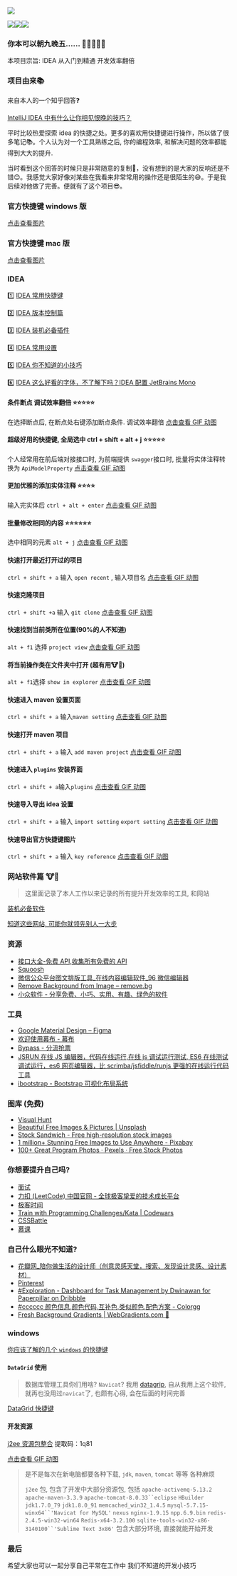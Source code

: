 ![](https://gitee.com/xiaoxiunique/picgo-image/raw/master/20200226114101.png)

![](https://img.shields.io/github/stars/xiaoxiunique/tool-tips?style=social)![](https://img.shields.io/github/forks/xiaoxiunique/tool-tips?style=social)![](https://img.shields.io/github/watchers/xiaoxiunique/tool-tips?style=social)

### 你本可以朝九晚五...... :poop::poop::poop::poop::poop:

本项目宗旨: IDEA 从入门到精通 开发效率翻倍

### 项目由来:books:

来自本人的一个知乎回答:question:

[IntelliJ IDEA 中有什么让你相见恨晚的技巧？](https://www.zhihu.com/question/300830746/answer/672248406?utm_source=wechat_session&utm_medium=social&utm_oi=794623637738123264&hb_wx_block=0)

平时比较热爱探索 idea 的快捷之处。更多的喜欢用快捷键进行操作，所以做了很多笔记:books:。个人认为对一个工具熟练之后, 你的编程效率, 和解决问题的效率都能得到大大的提升.

当时看到这个回答的时候只是非常随意的复制:grimacing:，没有想到的是大家的反响还是不错:blush:。我感觉大家好像对某些在我看来非常常用的操作还是很陌生的:sweat_smile:。于是我后续对他做了完善。便就有了这个项目:sunglasses:。

### 官方快捷键 windows 版

[点击查看图片](http://193.112.98.8/atomImg/ReferenceCard-1.png)

### 官方快捷键 mac 版

[点击查看图片](http://193.112.98.8/atomImg/ReferenceCardForMac-1.png)

### IDEA

:one: [IDEA 常用快捷键](http://www.atomblogs.com/idea/IDEA%20%E5%B8%B8%E7%94%A8%E5%BF%AB%E6%8D%B7%E9%94%AE.html)

:two: ​[IDEA 版本控制篇](http://www.atomblogs.com/idea/IDEA%20%E7%89%88%E6%9C%AC%E6%8E%A7%E5%88%B6.html)

:three: [IDEA 装机必备插件](http://www.atomblogs.com/idea/IDEA%20%E8%A3%85%E6%9C%BA%E5%BF%85%E5%A4%87%E6%8F%92%E4%BB%B6.html)

:four: [IDEA 常用设置](http://www.atomblogs.com/idea/IDEA%20%E5%B8%B8%E7%94%A8%E8%AE%BE%E7%BD%AE.html)

:five: ​[IDEA 你不知道的小技巧](https://github.com/xiaoxiunique/idea-tips/blob/master/IDEA%20%E4%BD%A0%E4%B8%8D%E7%9F%A5%E9%81%93%E7%9A%84%E5%B0%8F%E6%8A%80%E5%B7%A7.md)

:six: [IDEA 这么好看的字体，不了解下吗？IDEA 配置 JetBrains Mono](http://www.atomblogs.com/idea/IDEA%20新字体%20JetBrainsMono.html)

#### 条件断点 调试效率翻倍 :star::star::star::star::star:

在选择断点后, 在断点处右键添加断点条件. 调试效率翻倍 [点击查看 GIF 动图](http://193.112.98.8/atomImg/key/debug-breakpoint.gif)

#### 超级好用的快捷键, 全局选中 ctrl + shift + alt + j :star::star::star::star::star:

个人经常用在前后端对接接口时, 为前端提供 `swagger`接口时, 批量将实体注释转换为 `ApiModelProperty` [点击查看 GIF 动图](http://193.112.98.8/atomImg/key/ctrl_alt_shift_j.gif)

#### 更加优雅的添加实体注释 :star::star::star::star:

输入完实体后 `ctrl + alt + enter` [点击查看 GIF 动图](http://193.112.98.8/atomImg/key/ctrl_alt_enter.gif)

#### 批量修改相同的内容 :star::star::star::star::star::star:

选中相同的元素 `alt + j` [点击查看 GIF 动图](http://193.112.98.8/atomImg/key/alt_j_batch_update.gif)

#### 快速打开最近打开过的项目

`ctrl + shift + a` 输入 `open recent` , 输入项目名 [点击查看 GIF 动图](http://193.112.98.8/atomImg/key/ctrl_shift_a_open_recent_project.gif)

#### 快速克隆项目

`ctrl + shift +a` 输入 `git clone` [点击查看 GIF 动图](http://193.112.98.8/atomImg/key/ctrl_shift_a_git_clone.gif)

#### 快速找到当前类所在位置(90%的人不知道)

`alt + f1` 选择 `project view` [点击查看 GIF 动图](http://193.112.98.8/atomImg/key/ctrl_f1_class_position.gif)

#### 将当前操作类在文件夹中打开 (**超有用:cow::beer:**)

`alt + f1`选择 `show in explorer` [点击查看 GIF 动图](http://193.112.98.8/atomImg/key/ctrl_f1_show_in_explorer.gif)

#### 快速进入 maven 设置页面

`ctrl + shift + a` 输入`maven setting` [点击查看 GIF 动图](http://193.112.98.8/atomImg/key/fast-open-maven-setting.gif)

#### 快速打开 maven 项目

`ctrl + shift + a` 输入 `add maven project` [点击查看 GIF 动图](http://193.112.98.8/atomImg/key/fast-open-add-maven-project.gif)

#### 快速进入 `plugins` 安装界面

`ctrl + shift + a`输入`plugins` [点击查看 GIF 动图](http://193.112.98.8/atomImg/key/fast-open-plugins.gif)

#### 快速导入导出 idea 设置

`ctrl + shift + a` 输入 `import setting` `export setting` [点击查看 GIF 动图](http://193.112.98.8/atomImg/key/fast-import-setting-and-export-setting.gif)

#### 快速导出官方快捷键图片

`ctrl + shift + a` 输入 `key reference` [点击查看 GIF 动图](http://193.112.98.8/atomImg/key/fast-import-key-reference.gif)

### 网站软件篇 :cow::beer:

> 这里面记录了本人工作以来记录的所有提升开发效率的工具, 和网站

[装机必备软件](https://github.com/xiaoxiunique/tool-tips/blob/master/tool/%E8%A3%85%E6%9C%BA%E5%BF%85%E5%A4%87%E8%BD%AF%E4%BB%B6.md)

[知道这些网站, 可能你就领先别人一大步](https://github.com/xiaoxiunique/tool-tips/blob/master/tool/%E4%BC%98%E7%A7%80%E7%BD%91%E7%AB%99%E5%90%88%E9%9B%86.md)

### 资源

- [接口大全-免费 API,收集所有免费的 API](https://www.free-api.com/)
- [Squoosh](https://squoosh.app/)
- [微信公众平台图文排版工具\_在线内容编辑软件\_96 微信编辑器](http://bj.96weixin.com/)
- [Remove Background from Image – remove.bg](https://www.remove.bg/)
- [小众软件 - 分享免费、小巧、实用、有趣、绿色的软件](https://www.appinn.com/)

### 工具

- [Google Material Design – Figma](https://www.figma.com/file/rwpqtFgjkIjvIoysCe25in/Google-Material-Design)
- [欢迎使用幕布 - 幕布](https://mubu.com/doccDJiQor7Bw)
- [Bypass - 分流抢票](https://www.bypass.cn/)
- [JSRUN 在线 JS 编辑器，代码在线运行,在线 js 调试运行测试, ES6 在线测试调试运行，es6 网页编辑器，比 scrimba/jsfiddle/runjs 更强的在线运行代码工具](http://jsrun.pro/)
- [ibootstrap - Bootstrap 可视化布局系统](http://www.ibootstrap.cn/)

### 图库 (免费)

- [Visual Hunt](https://visualhunt.com/)
- [Beautiful Free Images & Pictures | Unsplash](https://unsplash.com/)
- [Stock Sandwich - Free high-resolution stock images](https://stocksandwich.com/)
- [1 million+ Stunning Free Images to Use Anywhere - Pixabay](https://pixabay.com/)
- [100+ Great Program Photos · Pexels · Free Stock Photos](https://www.pexels.com/search/program/)

### 你想要提升自己吗?

- [面试](https://www.nowcoder.com/3134056)
- [力扣 (LeetCode) 中国官网 - 全球极客挚爱的技术成长平台](https://leetcode-cn.com/)
- [极客时间](https://time.geekbang.org/)
- [Train with Programming Challenges/Kata | Codewars](https://www.codewars.com/join)
- [CSSBattle](https://cssbattle.dev/)
- [慕课](http://www.imooc.com)

### 自己什么眼光不知道?

- [花瓣网\_陪你做生活的设计师（创意灵感天堂，搜索、发现设计灵感、设计素材）](https://huaban.com/)
- [Pinterest](https://www.pinterest.com/)
- [#Exploration - Dashboard for Task Management by Dwinawan for Paperpillar on Dribbble](https://dribbble.com/shots/6816310--Exploration-Dashboard-for-Task-Management)
- [#cccccc 颜色信息,颜色代码,互补色,类似颜色,配色方案 - Colorgg](https://www.colorgg.com/cccccc)
- [Fresh Background Gradients | WebGradients.com 💎](https://webgradients.com/)

### windows

[你应该了解的几个 `windows` 的快捷键]()

#### `DataGrid` 使用

> 数据库管理工具你们用啥? `Navicat`? 我用 [datagrip](https://www.jetbrains.com/datagrip), 自从我用上这个软件, 就再也没用过`navicat`了, 也颇有心得, 会在后面的时间完善

[DataGrid 快捷键](https://github.com/xiaoxiunique/tool-tips/blob/master/GridFlow%20%E5%BF%AB%E6%8D%B7%E9%94%AE.md)

#### 开发资源

[j2ee 资源包整合](https://pan.baidu.com/s/1AF93IgpHxQQlu1zAZwfE6A) 提取码：1q81

[点击查看 GIF 动图](http://images.atomblogs.com/20190912174544.png)

> 是不是每次在新电脑都要各种下载, `jdk`, `maven`, `tomcat` 等等 各种麻烦
>
> `j2ee` 包, 包含了开发中大部分资源包, 包括 `apache-activemq-5.13.2` `apache-maven-3.3.9` ` apache-tomcat-8.0.33``eclipse ` `HBuilder` `jdk1.7.0_79` `jdk1.8.0_91` `memcached_win32_1.4.5` ` mysql-5.7.15-winx64``'Navicat for MySQL' ` `nexus` `nginx-1.9.15` `npp.6.9.bin` `redis-2.4.5-win32-win64` `Redis-x64-3.2.100` ` sqlite-tools-win32-x86-3140100``'Sublime Text 3x86' ` 包含大部分环境, 直接就能开始开发

### 最后

希望大家也可以一起分享自己平常在工作中 我们不知道的开发小技巧
